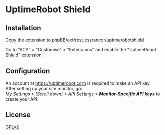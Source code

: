 # UptimeRobot Shield

## Installation

Copy the extension to phpBB/ext/restlessrancor/uptimerobotshield

Go to "ACP" > "Customise" > "Extensions" and enable the "UptimeRobot Shield" extension.

## Configuration

An account at <a href="https://uptimerobot.com">https://uptimerobot.com</a> is required to make an API key.<br />After setting up your site monitor, go:<br /><em>My Settings > (Scroll down) > API Settings > <strong>Monitor-Specific API keys</strong></em> to create your API.

## License

[GPLv2](license.txt)
